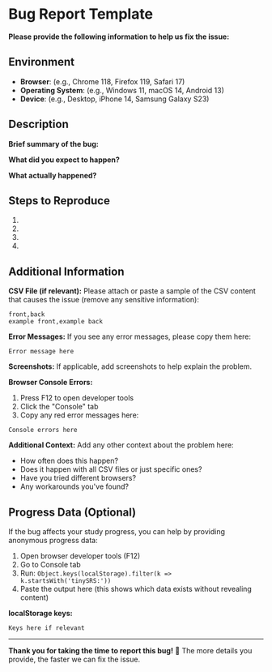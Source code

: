 # Bug Report Template

**Please provide the following information to help us fix the issue:**

## Environment
- **Browser**: (e.g., Chrome 118, Firefox 119, Safari 17)
- **Operating System**: (e.g., Windows 11, macOS 14, Android 13)
- **Device**: (e.g., Desktop, iPhone 14, Samsung Galaxy S23)

## Description
**Brief summary of the bug:**


**What did you expect to happen?**


**What actually happened?**


## Steps to Reproduce
1. 
2. 
3. 
4. 

## Additional Information

**CSV File (if relevant):**
Please attach or paste a sample of the CSV content that causes the issue (remove any sensitive information):

```csv
front,back
example front,example back
```

**Error Messages:**
If you see any error messages, please copy them here:

```
Error message here
```

**Screenshots:**
If applicable, add screenshots to help explain the problem.

**Browser Console Errors:**
1. Press F12 to open developer tools
2. Click the "Console" tab
3. Copy any red error messages here:

```
Console errors here
```

**Additional Context:**
Add any other context about the problem here:
- How often does this happen?
- Does it happen with all CSV files or just specific ones?
- Have you tried different browsers?
- Any workarounds you've found?

## Progress Data (Optional)
If the bug affects your study progress, you can help by providing anonymous progress data:

1. Open browser developer tools (F12)
2. Go to Console tab
3. Run: `Object.keys(localStorage).filter(k => k.startsWith('tinySRS:'))`
4. Paste the output here (this shows which data exists without revealing content)

**localStorage keys:**
```
Keys here if relevant
```

---

**Thank you for taking the time to report this bug!** 🐛
The more details you provide, the faster we can fix the issue.